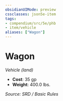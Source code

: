 ```yaml
---
obsidianUIMode: preview
cssclasses: json5e-item
tags:
- compendium/src/5e/phb
- item/vehicle
aliases: ["Wagon"]
---
```

# Wagon
*Vehicle (land)*  

- **Cost**: 35 gp
- **Weight**: 400.0 lbs.

*Source: SRD / Basic Rules*
